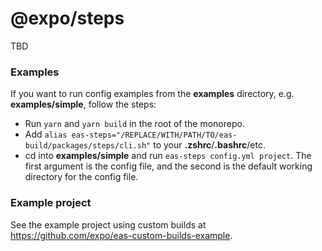 # @expo/steps

TBD

### Examples

If you want to run config examples from the **examples** directory, e.g. **examples/simple**, follow the steps:

- Run `yarn` and `yarn build` in the root of the monorepo.
- Add `alias eas-steps="/REPLACE/WITH/PATH/TO/eas-build/packages/steps/cli.sh"` to your **.zshrc**/**.bashrc**/etc.
- cd into **examples/simple** and run `eas-steps config.yml project`. The first argument is the config file, and the second is the default working directory for the config file.

### Example project

See the example project using custom builds at https://github.com/expo/eas-custom-builds-example.
